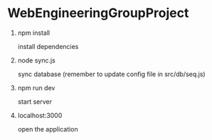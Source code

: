 # WebEngineeringGroupProject
1. npm install

    install dependencies
2. node sync.js

    sync database (remember to update config file in src/db/seq.js)
3. npm run dev

    start server
4. localhost:3000

    open the application
